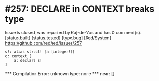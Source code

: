 
#257: DECLARE in CONTEXT breaks type
================================================================================
Issue is closed, was reported by Kaj-de-Vos and has 0 comment(s).
[status.built] [status.tested] [type.bug] [Red/System]
<https://github.com/red/red/issues/257>

```
s!: alias struct! [a [integer!]]
c: context [
    a: declare s!
]
```

**\* Compilation Error: unknown type: none 
**\* near: []



